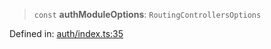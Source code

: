 > `const` **authModuleOptions**: `RoutingControllersOptions`

Defined in: [auth/index.ts:35](https://github.com/insaneonai/vibe/blob/38750ac63d7667ff05bc1fd759fe140b2ffc9b1c/backend/src/modules/auth/index.ts#L35)
